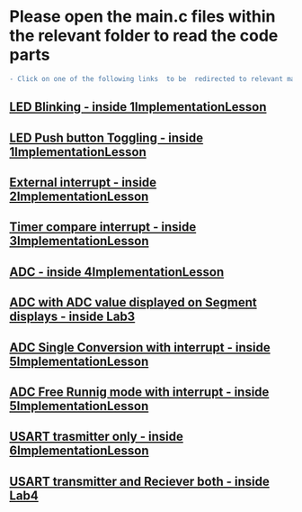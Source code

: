 # Please open the main.c files within the relevant folder to read the code parts

```diff
- Click on one of the following links  to be  redirected to relevant main.c
```

## [LED Blinking - inside 1ImplementationLesson](https://github.com/warnakulasuriya-fds-e23/EmbeddedLO3files/blob/master/1implementationLesson/LEDBlinkCode/LEDBlinkCode/main.c)

## [LED Push button Toggling - inside 1ImplementationLesson](https://github.com/warnakulasuriya-fds-e23/EmbeddedLO3files/blob/master/1implementationLesson/LEDBlinkWihtPushButton/LEDBlinkWihtPushButton/main.c)

## [External interrupt - inside 2ImplementationLesson](https://github.com/warnakulasuriya-fds-e23/EmbeddedLO3files/blob/master/2ImplemetationLesson/PushButtonToggle/pushButtonToggle/pushButtonToggle/main.c)

## [Timer compare interrupt - inside 3ImplementationLesson](https://github.com/warnakulasuriya-fds-e23/EmbeddedLO3files/blob/master/3ImplementationLesson/Codes/Timer1Compare/timer1compare/timer1compare/main.c)

## [ADC - inside 4ImplementationLesson](https://github.com/warnakulasuriya-fds-e23/EmbeddedLO3files/blob/master/4ImplementationLesson/ADC/ADCApplication/ADCApplication/main.c)

## [ADC with ADC value displayed on Segment displays - inside Lab3](https://github.com/warnakulasuriya-fds-e23/EmbeddedLO3files/blob/master/Lab3/Lab3Code/Lab3Code/main.c)

## [ADC Single Conversion with interrupt - inside 5ImplementationLesson](https://github.com/warnakulasuriya-fds-e23/EmbeddedLO3files/blob/master/5ImplemenationLesson/ADCSingleConversionWithInterrupt/singleConWithIntrpt/singleConWithIntrpt/main.c)

## [ADC Free Runnig mode with interrupt - inside 5ImplementationLesson](https://github.com/warnakulasuriya-fds-e23/EmbeddedLO3files/blob/master/5ImplemenationLesson/FreeRunningWithIntrpt/FreeRunningWithIntrpt/FreeRunningWithIntrpt/main.c)

## [USART trasmitter only - inside 6ImplementationLesson](https://github.com/warnakulasuriya-fds-e23/EmbeddedLO3files/blob/master/6ImplementationLesson/Task01/code/task1/task1/main.c)

## [USART transmitter and Reciever both - inside Lab4](https://github.com/warnakulasuriya-fds-e23/EmbeddedLO3files/blob/master/Lab4/Lab%204/Task2/Task2/main.c)
